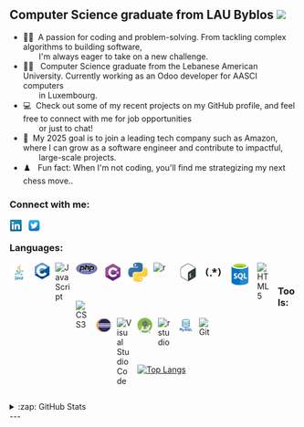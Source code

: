 ## Computer Science graduate from LAU Byblos ![](https://komarev.com/ghpvc/?username=samerelearning&color=blue)
- 👨‍💻&nbsp;&nbsp;A passion for coding and problem-solving. From tackling complex algorithms to building  software,<br>&nbsp;&nbsp;&nbsp;&nbsp;&nbsp;&nbsp;&nbsp;I'm always eager to take on a new  challenge.
- 👨‍🎓&nbsp;&nbsp;&nbsp;Computer Science graduate from the Lebanese American University. Currently working as an Odoo developer for AASCI computers<br>&nbsp;&nbsp;&nbsp;&nbsp;&nbsp;&nbsp;&nbsp;in Luxembourg.
- 💻&nbsp;&nbsp;Check out some of my recent projects on my GitHub profile, and feel free to connect with me for job opportunities<br>&nbsp;&nbsp;&nbsp;&nbsp;&nbsp;&nbsp;&nbsp;or just to chat!
- 🎯&nbsp;&nbsp;My 2025 goal is to join a leading tech company such as Amazon, where I can grow as a software engineer and contribute to impactful,<br>&nbsp;&nbsp;&nbsp;&nbsp;&nbsp;&nbsp;&nbsp;large-scale projects.
- ♟️&nbsp;&nbsp;&nbsp;Fun fact: When I'm not coding, you'll find me strategizing my next chess move..

### Connect with me:

[<img align="left" alt="samerSaber | LinkedIn" width="22px" src="./img/linkedin-logo.png" style="padding-right:10px;" />][linkedin]
[<img align="left" alt="samerSaber | Twitter" width="22px" src="./img/twitter-logo.png" style="padding-right:10px;" />][twitter]

<br />

### Languages:
[<img align="left" alt="java" width="34px" src="./img/java-logo.png" style="padding-right:10px;" />][java]
[<img align="left" alt="c" width="26px" src="./img/c-logo.png" style="padding-right:10px;" />][C]
[<img align="left" alt="JavaScript" width="26px" src="https://cdn.jsdelivr.net/gh/devicons/devicon/icons/javascript/javascript-original.svg" style="padding-right:10px;" />][js]
[<img align="left" alt="php" width="38px" src="./img/PHP-logo.svg.png" style="padding-right:10px;" />][php]
[<img align="left" alt="c#" width="34px" src="./img/C-sharp-logo.png" style="padding-right:10px;" />][C#]
[<img align="left" alt="python" width="34px" src="./img/python-logo.png" style="padding-right:10px;" />][Python]
[<img align="left" alt="r" width="34px" src="./img/r-logo.png" style="padding-right:10px;" />][R]
[<img align="left" alt="shell" width="34px" src="./img/shell-scripting-logo.png" style="padding-right:10px;" />][shellScripting]
[<img align="left" alt="regex" width="34px" src="./img/regex-logo.png" style="padding-right:10px;" />][RegEx]
[<img align="left" alt="sql" width="40px" src="./img/sql-logo.png" style="padding-right:10px;" />][sql]
[<img align="left" alt="HTML5" width="26px" src="https://cdn.jsdelivr.net/gh/devicons/devicon/icons/html5/html5-original.svg" style="padding-right:10px;" />][html]
[<img align="left" alt="CSS3" width="26px" src="https://cdn.jsdelivr.net/gh/devicons/devicon/icons/css3/css3-original.svg" style="padding-right:10px;" />][css]

<br />

### Tools:

[<img align="left" alt="eclipse" width="26px" src="./img/eclipse-logo.png" style="padding-right:10px;" />][eclipse]
[<img align="left" alt="Visual Studio Code" width="26px" src="https://cdn.jsdelivr.net/gh/devicons/devicon/icons/vscode/vscode-original.svg" style="padding-right:10px;" />][vscode]
[<img align="left" alt="androidStudio" width="26px" src="./img/android-logo.png" style="padding-right:10px;" />][androidstudio]
[<img align="left" alt="rstudio" width="26px" src="./img/r-logo.png" style="padding-right:10px;" />][rStudio]
[<img align="left" alt="MySQL" width="26px" src="./img/mysql-logo.png" style="padding-right:10px;" />][mysql]
[<img align="left" alt="Git" width="26px" src="https://cdn.jsdelivr.net/gh/devicons/devicon/icons/git/git-original.svg" style="padding-right:10px;" />][git]

<br />
<br />
<br />
<br />

<!--Most Used Languages start-->

[![Top Langs](https://github-readme-stats.vercel.app/api/top-langs/?username=samerelearning&langs_count=8&exclude_repo=github-slideshow,Software-Engineering-Spring-2022)](https://github.com/samerelearning/github-readme-stats)

<!--Most Used Languages end-->

<br />
<br />

<!--GITHUB STATS start-->
<details>
  <summary>:zap: GitHub Stats</summary>

  <img align="left" alt="samer's GitHub Stats" src="https://github-readme-stats.vercel.app/api?username=samerelearning&show_icons=true&hide_border=false&title_color=ff652f&icon_color=FFE400&bg_color=09131B&text_color=ffffff&border_color=0c1a25&count_private=true" />

</details>
<!--GITHUB STATS end-->
---


[linkedin]: https://www.linkedin.com/in/samer-saber-6a8a241aa/
[twitter]: https://twitter.com/samerelearning
[java]: https://www.google.com/search?q=java&rlz=1C1CHZL_enLB760LB760&biw=1229&bih=588&sxsrf=APq-WBvJRV3GmHEGTtqVvzOsgdZtqfc7aA%3A1644252955768&ei=G08BYuW2LvPB8gLX2IToDQ&ved=0ahUKEwilsOXKh-71AhXzoFwKHVcsAd0Q4dUDCA4&uact=5&oq=java&gs_lcp=Cgdnd3Mtd2l6EAMyBAgjECcyBwgAELEDEEMyBAgAEEMyBAgAEEMyBAgAEEMyBAgAEEMyBAgAEEMyCggAEIAEEIcCEBQyBQgAEIAEMgUIABCABDoHCCMQsAMQJzoICAAQsAMQkQI6BwgAELADEEM6CAgAEIAEELADOgsIABCABBCxAxCwAzoWCC4QgAQQsQMQxwEQ0QMQyAMQsAMYADoQCC4QgAQQsQMQyAMQsAMYADoMCC4QyAMQsAMQQxgAOhMILhCxAxDHARCvARDIAxCwAxgAOgcIIxDqAhAnOgsILhCxAxDHARDRAzoICAAQgAQQsQM6BAguEENKBAhBGAFKBAhGGAFQ1gdYshFg1xJoAnAAeACAAcoBiAGjBJIBBTAuMi4xmAEAoAEBsAEKyAESwAEB2gEGCAAQARgI&sclient=gws-wiz
[R]: https://en.wikipedia.org/wiki/R_(programming_language)
[RegEx]: https://www.google.com/search?q=regex&rlz=1C1CHZL_enLB760LB760&oq=regex+&aqs=chrome..69i57j0i20i263i512l2j0i512l7.3004j0j4&sourceid=chrome&ie=UTF-8
[shellScripting]: https://en.wikipedia.org/wiki/Shell_script
[C]: https://www.google.com/search?q=C&rlz=1C1CHZL_enLB760LB760&biw=1229&bih=588&sxsrf=APq-WBuYUXK1PwV-FkOdjgreu94nRSD4PQ%3A1644252964241&ei=JE8BYuCcDsbvkgXSrIioCA&ved=0ahUKEwjgvurOh-71AhXGt6QKHVIWAoUQ4dUDCA4&uact=5&oq=C&gs_lcp=Cgdnd3Mtd2l6EAMyBAgjECcyBAgjECcyBAgjECcyBAgAEEMyBAgAEEMyCgguEMcBENEDEEMyBQgAEIAEMgUIABCABDIFCAAQgAQyCAgAEIAEELEDOgcIIxCwAxAnOgcIABBHELADOgcIABCwAxBDOgoIABDkAhCwAxgAOgwILhDIAxCwAxBDGAE6EgguEMcBENEDEMgDELADEEMYAToHCAAQsQMQQzoECC4QQzoHCCMQ6gIQJ0oECEEYAEoECEYYAVCmB1iMFmDkGmgCcAJ4AoAByAGIAYQGkgEFMC4zLjGYAQCgAQGwAQrIARLAAQHaAQYIABABGAnaAQYIARABGAg&sclient=gws-wiz
[Python]: https://en.wikipedia.org/wiki/Python_(programming_language)
[js]: https://www.google.com/search?q=js&source=lmns&bih=588&biw=1229&rlz=1C1CHZL_enLB760LB760&hl=en&sa=X&ved=2ahUKEwjPo9Csie71AhVB7rsIHdQDDcMQ_AUoAHoECAEQAA#cobssid=s
[sql]: https://www.google.com/search?q=sql&bih=588&biw=1229&rlz=1C1CHZL_enLB760LB760&hl=en&sxsrf=APq-WBsRtx4K0S6MnegWOQNP8mRc1VSUAg%3A1644253632156&ei=wFEBYoSGCYuugQawtaOgAg&ved=0ahUKEwiE5qiNiu71AhULV8AKHbDaCCQQ4dUDCA4&uact=5&oq=sql&gs_lcp=Cgdnd3Mtd2l6EAMyBAgjECcyBwgAELEDEEMyBAgAEEMyBAgAEEMyBAgAEEMyBAgAEEMyCggAEIAEEIcCEBQyBQgAEIAEMgUIABCABDIFCAAQgAQ6BwgAEEcQsAM6BwgAELADEENKBAhBGABKBAhGGABQ7wVYwwtgwRJoAXACeACAAeUBiAHLB5IBBTAuMy4ymAEAoAEByAEKwAEB&sclient=gws-wiz
[php]: https://www.google.com/search?q=php&rlz=1C1CHZL_enLB760LB760&oq=php&aqs=chrome..69i57j0i512j0i20i263i512j0i512j0i20i263i512j0i512l5.631j0j9&sourceid=chrome&ie=UTF-8
[C#]: https://www.google.com/search?q=C%23+language&rlz=1C1CHZL_enLB760LB760&sxsrf=ALiCzsY_zSd9cHCyXXEKoE3bFiS5b2X7gw%3A1669666485662&ei=tRaFY5X5J-L97_UP-O6goA8&ved=0ahUKEwjVp5Wu2NH7AhXi_rsIHXg3CPQQ4dUDCBA&uact=5&oq=C%23+language&gs_lcp=Cgxnd3Mtd2l6LXNlcnAQAzIECAAQQzIFCAAQgAQyBQgAEIAEMgUIABCABDIFCAAQgAQyBQgAEIAEMgUIABCABDIKCAAQgAQQhwIQFDIFCAAQgAQyBQgAEIAEOgQIIxAnOgcILhDUAhBDSgQIQRgASgQIRhgAUABY8x1g2B9oAHAAeACAAZ4CiAG9D5IBBTAuNi40mAEAoAEBwAEB&sclient=gws-wiz-serp
[html]: https://www.google.com/search?q=htmk&source=lmns&bih=588&biw=1229&rlz=1C1CHZL_enLB760LB760&hl=en&sa=X&ved=2ahUKEwik14bMi-71AhVaBxAIHep0DhUQ_AUoAHoECAEQAA
[css]: https://www.google.com/search?rlz=1C1CHZL_enLB760LB760&hl=en&sxsrf=APq-WBttv30N_sEHAOlz_IpUpHtOfwEt4g:1644254071797&q=css&sa=X&ved=2ahUKEwiTjvrei-71AhXLNcAKHWlECrkQ7xYoAHoECAEQMQ&biw=1229&bih=588&dpr=1.56
[vscode]: https://www.google.com/search?q=visual+studio+code&bih=588&biw=1229&rlz=1C1CHZL_enLB760LB760&hl=en&sxsrf=APq-WBvpR9tr5dSpxx3SSCwfNstt5DHeuQ%3A1644254145727&ei=wVMBYs_pK9TrgAbAv7CgDA&oq=visu&gs_lcp=Cgdnd3Mtd2l6EAMYADILCAAQsQMQgwEQkQIyBwgAELEDEEMyBAgAEEMyBAgAEEMyBAgAEEMyBAgAEEMyBQgAEIAEMgUIABCABDIFCAAQgAQyBQgAEIAEOgkIIxAnEEYQ-QE6BAgjECc6BQgAEJECOg4ILhCABBCxAxDHARCvAToICAAQsQMQgwE6BQguEIAEOgQILhBDOg0ILhCABBCHAhCxAxAUOhEILhCABBCxAxCDARDHARCvAToLCAAQgAQQsQMQgwE6CwguEIAEELEDEIMBSgQIQRgASgQIRhgAUABYmAJglQ9oAHACeACAAesBiAGyBpIBBTAuMS4zmAEAoAEBwAEB&sclient=gws-wiz
[mysql]: https://www.google.com/search?q=mysql&bih=588&biw=1229&rlz=1C1CHZL_enLB760LB760&hl=en&sxsrf=APq-WBv0mxJmzmwdqYNeg5FSeT5UFOu92Q%3A1644254380735&ei=rFQBYuehLI7BgQamkrbwDQ&ved=0ahUKEwjnp6LyjO71AhWOYMAKHSaJDd4Q4dUDCA4&uact=5&oq=mysql&gs_lcp=Cgdnd3Mtd2l6EAMyBAgjECcyBAgAEEMyBAgAEEMyBAgAEEMyBAgAEEMyBAgAEEMyEAgAEIAEEIcCELEDEIMBEBQyBQgAEIAEMgUIABCABDIFCAAQgAQ6BAgAEEc6BwgjELADECc6BwgAEEcQsAM6BwgAELADEEM6CggAEOQCELADGAA6EgguEMcBEKMCEMgDELADEEMYAToSCC4QxwEQ0QMQyAMQsAMQQxgBOgoIABCABBCHAhAUSgQIQRgASgQIRhgBUIkKWPMQYNIVaAFwA3gAgAH4BYgB8QeSAQcyLTEuNi0xmAEAoAEByAERwAEB2gEGCAAQARgJ2gEGCAEQARgI&sclient=gws-wiz
[rStudio]: https://www.google.com/search?q=rstudio&rlz=1C1CHZL_enLB760LB760&oq=rstudio&aqs=chrome..69i57j35i39j0i512l2j0i20i263i512j69i60j69i61l2.3575j0j9&sourceid=chrome&ie=UTF-8
[git]: https://www.google.com/search?q=git&bih=588&biw=1229&rlz=1C1CHZL_enLB760LB760&hl=en&sxsrf=APq-WBtaPs7_FsKMxDzUypesXPToPEOgkQ%3A1644254371283&ei=o1QBYovwEKGx8gLh-aWgAw&ved=0ahUKEwjLzeHtjO71AhWhmFwKHeF8CTQQ4dUDCA4&uact=5&oq=git&gs_lcp=Cgdnd3Mtd2l6EAMyDQguELEDEMcBENEDEEMyBAgAEEMyBAgAEEMyBAgAEEMyBAgAEEMyBAgAEEMyBAgAEEMyBAgAEEMyBAgAEEMyBAgAEEM6BAgjECc6EAguELEDEIMBEMcBENEDEEM6BwgAELEDEENKBAhBGABKBAhGGABQAFi3AWDtJ2gAcAJ4AIABpwGIAeEDkgEDMC4zmAEAoAEBwAEB&sclient=gws-wiz
[eclipse]: https://www.google.com/search?q=eclipse&source=lmns&bih=588&biw=1229&rlz=1C1CHZL_enLB760LB760&hl=en&sa=X&ved=2ahUKEwi26dSmju71AhUTiv0HHZDwCeYQ_AUoAHoECAEQAA
[androidstudio]: https://www.google.com/search?q=android+studio&source=lmns&bih=588&biw=1229&rlz=1C1CHZL_enLB760LB760&hl=en&sa=X&ved=2ahUKEwjg5fruju71AhWLgc4BHbHTCuUQ_AUoAHoECAEQAA
